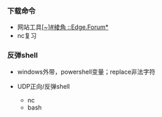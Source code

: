### 下载命令

* 网站工具[[~\]#棱角 ::Edge.Forum*](https://forum.ywhack.com/index.php)
* nc复习

### 反弹shell

* windows外带，powershell变量；replace非法字符

* UDP正向/反弹shell
  * nc
  * bash
